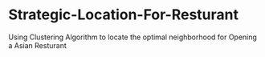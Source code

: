 # Strategic-Location-For-Resturant
Using Clustering Algorithm to locate the optimal neighborhood for Opening a Asian Resturant 
